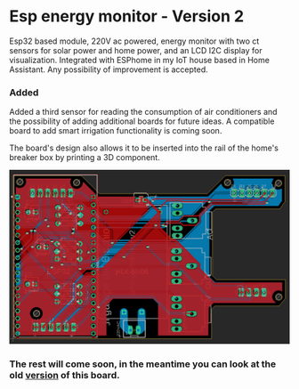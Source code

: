 # Esp energy monitor - Version 2
Esp32 based module, 220V ac powered, energy monitor with two ct sensors for solar power and home power, and an LCD I2C display for visualization. Integrated with ESPhome in my IoT house based in Home Assistant.
Any possibility of improvement is accepted.

### Added
Added a third sensor for reading the consumption of air conditioners and the possibility of adding additional boards for future ideas. A compatible board to add smart irrigation functionality is coming soon.

The board's design also allows it to be inserted into the rail of the home's breaker box by printing a 3D component.

![alt text](/images/pcbLayout.png)

### The rest will come soon, in the meantime you can look at the old [version](https://github.com/zioCristia/esp-energy-monitor-v1) of this board.
